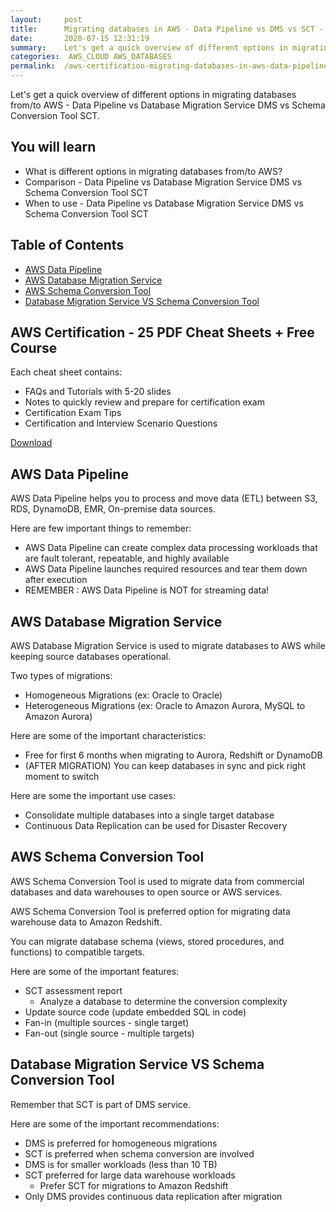 ```yaml
---
layout:     post
title:      Migrating databases in AWS - Data Pipeline vs DMS vs SCT - AWS Certification
date:       2020-07-15 12:31:19
summary:    Let's get a quick overview of different options in migrating databases from/to AWS - Data Pipeline vs Database Migration Service DMS vs Schema Conversion Tool SCT. 
categories:  AWS_CLOUD AWS_DATABASES
permalink:  /aws-certification-migrating-databases-in-aws-data-pipeline-vs-dms-vs-sct
---
```


Let's get a quick overview of different options in migrating databases from/to AWS - Data Pipeline vs Database Migration Service DMS vs Schema Conversion Tool SCT.

## You will learn
- What is different options in migrating databases from/to AWS?
- Comparison - Data Pipeline vs Database Migration Service DMS vs Schema Conversion Tool SCT
- When to use - Data Pipeline vs Database Migration Service DMS vs Schema Conversion Tool SCT

## Table of Contents

- [AWS Data Pipeline](#aws-data-pipeline)
- [AWS Database Migration Service](#aws-database-migration-service)
- [AWS Schema Conversion Tool](#aws-schema-conversion-tool)
- [Database Migration Service VS Schema Conversion Tool](#database-migration-service-vs-schema-conversion-tool)

## AWS Certification - 25 PDF Cheat Sheets + Free Course

Each cheat sheet contains:
- FAQs and Tutorials with 5-20 slides
- Notes to quickly review and prepare for certification exam
- Certification Exam Tips
- Certification and Interview Scenario Questions

<div>
 <a href="https://links.in28minutes.com/cloud-in28minutes-teachable-free-link" target="_blank" class="button instagram">Download</a>
</div>


## AWS Data Pipeline
AWS Data Pipeline helps you to process and move data (ETL) between S3, RDS, DynamoDB, EMR, On-premise data sources.

Here are few important things to remember:
- AWS Data Pipeline can create complex data processing workloads that are fault tolerant, repeatable, and highly available
- AWS Data Pipeline launches required resources and tear them down after execution
- REMEMBER : AWS Data Pipeline is NOT for streaming data!

## AWS Database Migration Service
AWS Database Migration Service is used to migrate databases to AWS while keeping source databases operational.

Two types of migrations:
- Homogeneous Migrations (ex: Oracle to Oracle)
- Heterogeneous Migrations (ex: Oracle to Amazon Aurora, MySQL to Amazon Aurora)

Here are some of the important characteristics:
- Free for first 6 months when migrating to  Aurora,  Redshift or  DynamoDB
- (AFTER MIGRATION) You can keep databases in sync and pick right moment to switch

Here are some the important use cases:
- Consolidate multiple databases into a single target database
- Continuous Data Replication can be used for Disaster Recovery

## AWS Schema Conversion Tool

AWS Schema Conversion Tool is used to migrate data from commercial databases and data warehouses to open source or AWS services.

AWS Schema Conversion Tool is preferred option for migrating data warehouse data to Amazon Redshift.

You can migrate database schema (views, stored procedures, and functions) to compatible targets.

Here are some of the important features:
- SCT assessment report 
	- Analyze a database to determine the conversion complexity
- Update source code (update embedded SQL in code)
- Fan-in (multiple sources - single target) 
- Fan-out (single source - multiple targets)

## Database Migration Service VS Schema Conversion Tool
Remember that SCT is part of DMS service.

Here are some of the important recommendations:
- DMS is preferred for homogeneous migrations
- SCT is preferred when schema conversion are involved
- DMS is for smaller workloads (less than 10 TB) 
- SCT preferred for large data warehouse workloads
	- Prefer SCT for migrations to Amazon Redshift
- Only DMS provides continuous data replication after migration